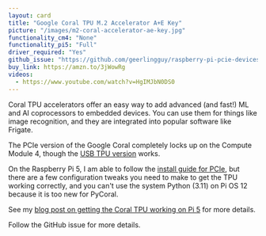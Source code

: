 ```yaml
---
layout: card
title: "Google Coral TPU M.2 Accelerator A+E Key"
picture: "/images/m2-coral-accelerator-ae-key.jpg"
functionality_cm4: "None"
functionality_pi5: "Full"
driver_required: "Yes"
github_issue: "https://github.com/geerlingguy/raspberry-pi-pcie-devices/issues/44"
buy_link: https://amzn.to/3jWowRg
videos:
  - https://www.youtube.com/watch?v=HgIMJbN0DS0
---
```

Coral TPU accelerators offer an easy way to add advanced (and fast!) ML and AI coprocessors to embedded devices. You can use them for things like image recognition, and they are integrated into popular software like Frigate.

The PCIe version of the Google Coral completely locks up on the Compute Module 4, though the [USB TPU version](https://amzn.to/3qGR2sE) works.

On the Raspberry Pi 5, I am able to follow the [install guide for PCIe](https://coral.ai/docs/m2/get-started), but there are a few configuration tweaks you need to make to get the TPU working correctly, and you can't use the system Python (3.11) on Pi OS 12 because it is too new for PyCoral.

See my [blog post on getting the Coral TPU working on Pi 5](https://www.jeffgeerling.com/blog/2023/pcie-coral-tpu-finally-works-on-raspberry-pi-5) for more details.

Follow the GitHub issue for more details.
